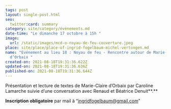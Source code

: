 ```yaml
---
tags: post
layout: single-post.html
seo:
  twitter:card: summary
category: site/category/événements.md
date-time: "Le dimanche 17 octobre à 15h "
image:
  url: /static/images/mcd-o-noyau-de-feu-couverture.jpeg
place: site/place/place-of-ingrid-fogelbaum-michel-vertongen.md
name: "Evénement au lieu 18 : Noyau de feu - Rencontre autour de Marie-Claire
  d’Orbaix "
created-on: 2021-08-18T19:31:36.622Z
updated-on: 2021-08-18T19:31:36.636Z
published-on: 2021-08-18T19:31:36.644Z
---
```

Présentation et lecture de textes de Marie-Claire d’Orbaix par Caroline Lamarche suivie d’une conversation avec Renaud et Béatrice Denuit**.** 

**Inscription obligatoire** par mail à “ingridfogelbaum@gmail.com”
